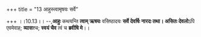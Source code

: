 +++
title = "13 आहुस्त्वामृषयः सर्वे"

+++
।।10.13।। --,**आहुः** कथयन्ति **त्वाम् ऋषयः** वसिष्ठादयः **सर्वे
देवर्षिः नारदः तथा। असितः देवलो**ऽपि एवमेवाह; **व्यास**श्च; **स्वयं
चैव** त्वं च **ब्रवीषि मे**।।
